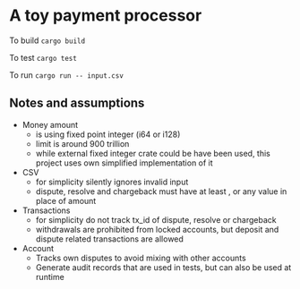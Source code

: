 # A toy payment processor

To build `cargo build`

To test `cargo test`

To run `cargo run -- input.csv`

## Notes and assumptions

* Money amount
    * is using fixed point integer (i64 or i128)
    * limit is around 900 trillion
    * while external fixed integer crate could be have been used, this project uses own simplified implementation of it
* CSV
    * for simplicity silently ignores invalid input
    * dispute, resolve and chargeback must have at least , or any value in place of amount
* Transactions
    * for simplicity do not track tx_id of dispute, resolve or chargeback
    * withdrawals are prohibited from locked accounts, but deposit and dispute related transactions are allowed
* Account
    * Tracks own disputes to avoid mixing with other accounts
    * Generate audit records that are used in tests, but can also be used at runtime
